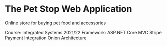 # The Pet Stop Web Application
Online store for buying pet food and accessories

Course: Integrated Systems 2021/22
Framework: ASP.NET Core MVC
Stripe Payment Integration
Onion Architecture



